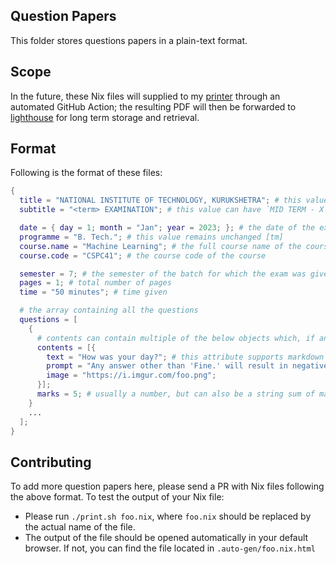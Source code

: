 ## Question Papers

This folder stores questions papers in a plain-text format.

## Scope

In the future, these Nix files will supplied to my [printer](https://github.com/GetPsyched/printer) through an automated GitHub Action; the resulting PDF will then be forwarded to [lighthouse](https://github.com/nkss-dev/lighthouse) for long term storage and retrieval.

## Format

Following is the format of these files:

```nix
{
  title = "NATIONAL INSTITUTE OF TECHNOLOGY, KURUKSHETRA"; # this value remains unchanged
  subtitle = "<term> EXAMINATION"; # this value can have `MID TERM - X` or `END TERM`

  date = { day = 1; month = "Jan"; year = 2023; }; # the date of the examination
  programme = "B. Tech."; # this value remains unchanged [tm]
  course.name = "Machine Learning"; # the full course name of the course
  course.code = "CSPC41"; # the course code of the course

  semester = 7; # the semester of the batch for which the exam was given
  pages = 1; # total number of pages
  time = "50 minutes"; # time given

  # the array containing all the questions
  questions = [
    {
      # contents can contain multiple of the below objects which, if any, will be resolved as OR questions.
      contents = [{
        text = "How was your day?"; # this attribute supports markdown formatting
        prompt = "Any answer other than 'Fine.' will result in negative marking.";
        image = "https://i.imgur.com/foo.png";
      }];
      marks = 5; # usually a number, but can also be a string sum of marks (eg. "2+2.5+2.5")
    }
    ...
  ];
}
```

## Contributing

To add more question papers here, please send a PR with Nix files following the above format. To test the output of your Nix file:
- Please run `./print.sh foo.nix`, where `foo.nix` should be replaced by the actual name of the file.
- The output of the file should be opened automatically in your default browser. If not, you can find the file located in `.auto-gen/foo.nix.html`
